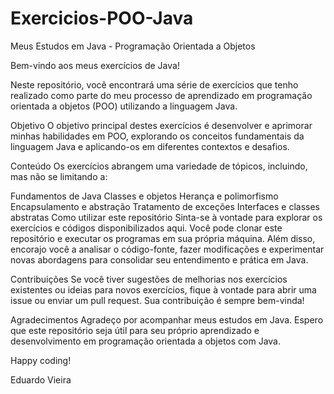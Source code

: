 # Exercicios-POO-Java
 

Meus Estudos em Java - Programação Orientada a Objetos

Bem-vindo aos meus exercícios de Java!

Neste repositório, você encontrará uma série de exercícios que tenho realizado como parte do meu processo de aprendizado em programação orientada a objetos (POO) utilizando a linguagem Java.

Objetivo O objetivo principal destes exercícios é desenvolver e aprimorar minhas habilidades em POO, explorando os conceitos fundamentais da linguagem Java e aplicando-os em diferentes contextos e desafios.

Conteúdo Os exercícios abrangem uma variedade de tópicos, incluindo, mas não se limitando a:

Fundamentos de Java Classes e objetos Herança e polimorfismo Encapsulamento e abstração Tratamento de exceções Interfaces e classes abstratas Como utilizar este repositório Sinta-se à vontade para explorar os exercícios e códigos disponibilizados aqui. Você pode clonar este repositório e executar os programas em sua própria máquina. Além disso, encorajo você a analisar o código-fonte, fazer modificações e experimentar novas abordagens para consolidar seu entendimento e prática em Java.

Contribuições Se você tiver sugestões de melhorias nos exercícios existentes ou ideias para novos exercícios, fique à vontade para abrir uma issue ou enviar um pull request. Sua contribuição é sempre bem-vinda!

Agradecimentos Agradeço por acompanhar meus estudos em Java. Espero que este repositório seja útil para seu próprio aprendizado e desenvolvimento em programação orientada a objetos com Java.

Happy coding!

Eduardo Vieira
